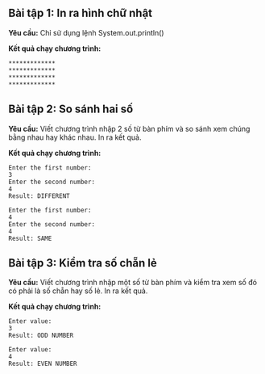 ## Bài tập 1: In ra hình chữ nhật
**Yêu cầu:** Chỉ sử dụng lệnh System.out.println()

**Kết quả chạy chương trình:**

```
*************
*************
*************
*************
```

## Bài tập 2: So sánh hai số
**Yêu cầu:** Viết chương trình nhập 2 số từ bàn phím và so sánh xem chúng bằng nhau hay khác nhau. In ra kết quả.

**Kết quả chạy chương trình:**

```
Enter the first number:
3
Enter the second number:
4
Result: DIFFERENT
```

```
Enter the first number:
4
Enter the second number:
4
Result: SAME
```

## Bài tập 3: Kiểm tra số chẵn lẻ
**Yêu cầu:** Viết chương trình nhập một số từ bàn phím và kiểm tra xem số đó có phải là số chẵn hay số lẻ. In ra kết quả.

**Kết quả chạy chương trình:**

```
Enter value:
3
Result: ODD NUMBER
```

```
Enter value:
4
Result: EVEN NUMBER
```
